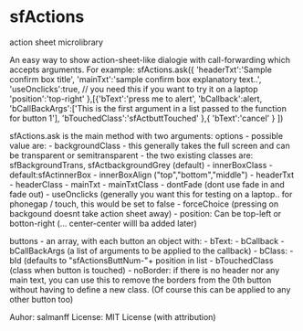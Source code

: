 sfActions
=========

action sheet microlibrary

An easy way to show action-sheet-like dialogie with call-forwarding which accepts arguments. For example:
			sfActions.ask({
				'headerTxt':'Sample confirm box title',
				'mainTxt':'sample confirm box explanatory text..',
				'useOnclicks':true, // you need this if you want to try it on a laptop
				'position':'top-right'
			},[{'bText':'press me to alert',
				'bCallback':alert,
				'bCallBackArgs':['This is the first argument in a list passed to the function for button 1'],
				'bTouchedClass':'sfActbuttTouched'
				},{
				'bText':'cancel'
				}
			])


sfActions.ask is the main method with two arguments:
options - possible value are:
	- backgroundClass - this generally takes the full screen and can be transparent or semitransparent - the two existing classes are: sfBackgroundTrans, sfActbackgroundGrey (default)
	- innerBoxClass - default:sfActinnerBox
	- innerBoxAlign ("top","bottom","middle")
	- headerTxt
	- headerClass
	- mainTxt
	- mainTxtClass
	- dontFade (dont use fade in and fade out)
	- useOnclicks (generally you want this for testing on a laptop.. for phonegap / touch, this would be set to false
	- forceChoice (pressing on backgound doesnt take action sheet away)
	- position: Can be top-left or botton-right (... center-center willl ba added later)


buttons - an array, with each button an object with:
	- bText:
	- bCallback
	- bCallBackArgs (a list of arguments to be applied to the callback)
	- bClass:
	- bId (defaults to "sfActionsButtNum-"+ position in list
	- bTouchedClass (class when button is touched)
	- noBorder: if there is no header nor any main text, you can use this to remove the borders from the 0th button without having to define a new class. (Of course this can be applied to any other button too)


Auhor: salmanff
License: MIT License (with attribution)
